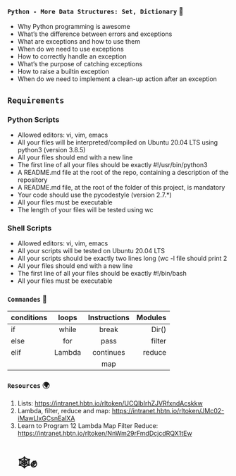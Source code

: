 ### `Python - More Data Structures: Set, Dictionary` :dart:

* Why Python programming is awesome
* What’s the difference between errors and exceptions
* What are exceptions and how to use them
* When do we need to use exceptions
* How to correctly handle an exception
* What’s the purpose of catching exceptions
* How to raise a builtin exception
* When do we need to implement a clean-up action after an exception


## `Requirements`

### Python Scripts

* Allowed editors: vi, vim, emacs
* All your files will be interpreted/compiled on Ubuntu 20.04 LTS using python3 (version 3.8.5)
* All your files should end with a new line
* The first line of all your files should be exactly #!/usr/bin/python3
* A README.md file at the root of the repo, containing a description of the repository
* A README.md file, at the root of the folder of this project, is mandatory
* Your code should use the pycodestyle (version 2.7.*)
* All your files must be executable
* The length of your files will be tested using wc

### Shell Scripts


* Allowed editors: vi, vim, emacs
* All your scripts will be tested on Ubuntu 20.04 LTS
* All your scripts should be exactly two lines long (wc -l file should print 2
* All your files should end with a new line
* The first line of all your files should be exactly #!/bin/bash
* All your files must be executable


### `Commandes`     :floppy_disk:

|   conditions  |     loops     | Instructions| Modules |
| ------------- |:-------------:|:-----------:|--------:|
|       if      |      while    |   break     |   Dir() |
|      else     |       for     |   pass      | filter  |
|      elif     |     Lambda    |  continues  | reduce  |
|               |               |      map    |         |


### `Resources`   :earth_africa:

1.  Lists:  https://intranet.hbtn.io/rltoken/UCQlbIrhZJVRfxndAcskkw
2. Lambda, filter, reduce and map: https://intranet.hbtn.io/rltoken/JMc02-iMawLlxGCsnEalXA
3. Learn to Program 12 Lambda Map Filter Reduce: https://intranet.hbtn.io/rltoken/NnWm29rFmdDcjcdRQX1tEw
	# :spider_web::fist_raised:

```


```
